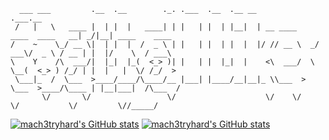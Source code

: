       ___ ___         .__  .__        ._. .___  .__  .__ __                             .___.__                
     /   |   \   ____ |  | |  |   ____| | |   | |  | |__|  | __ ____     ____  ____   __| _/|__| ____    ____  
    /    ~    \_/ __ \|  | |  |  /  _ \ | |   | |  | |  |  |/ // __ \  _/ ___\/  _ \ / __ | |  |/    \  / ___\ 
    \    Y    /\  ___/|  |_|  |_(  <_> )| |   | |  |_|  |    <\  ___/  \  \__(  <_> ) /_/ | |  |   |  \/ /_/  >
     \___|_  /  \___  >____/____/\____/__ |___| |____/__|__|_ \\___  >  \___  >____/\____ | |__|___|  /\___  / 
           \/       \/                 \/                    \/    \/       \/           \/         \//_____/  

[![mach3tryhard's GitHub stats](https://github-readme-stats.vercel.app/api?username=mach3tryhard&show_icons=true&theme=transparent)](https://github.com/mach3tryhard/github-readme-stats)
[![mach3tryhard's GitHub stats](https://github-readme-stats.vercel.app/api?username=mach3tryhard&show_icons=true&theme=transparent)](https://github.com/mach3tryhard/github-readme-stats)
